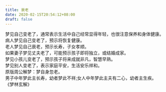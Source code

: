 ```yaml
---
title: 衰老
date: 2020-02-15T20:54:12+08:00
draft: false
---
```


梦见自己变老了，通常表示生活中自己经常显得年轻，也很注意保养和身体健康。<br>
病人梦见自己变老了，预示将恢复健康。<br>
老人梦见自己衰老，预示长寿，子女孝顺。<br>
如果妻子梦见丈夫老了，可能预示孩子即将独立，或结婚成家。<br>
梦见小孩儿变老了，预示孩子将来成就非凡，智慧早熟。<br>
梦见别人变老了，表示家庭平安，生活安乐祥和。<br>
原版周公解梦：梦自身忽老。<br>
男子中年梦此主长寿，幼者梦此不祥;女人中年梦此主夫有二心，幼者主生疾。<br>
《梦林玄解》